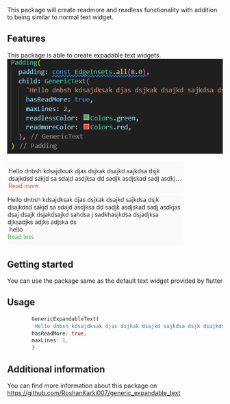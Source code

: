 <!--
This README describes the package. If you publish this package to pub.dev,
this README's contents appear on the landing page for your package.

For information about how to write a good package README, see the guide for
[writing package pages](https://dart.dev/guides/libraries/writing-package-pages).

For general information about developing packages, see the Dart guide for
[creating packages](https://dart.dev/guides/libraries/create-library-packages)
and the Flutter guide for
[developing packages and plugins](https://flutter.dev/developing-packages).
-->

This package will create readmore and readless functionality with addition to being similar to normal text widget.

## Features

This package is able to create expadable text widgets.
![Alt text](image-2.png)

![Alt text](image.png)
![Alt text](image-1.png)

## Getting started

You can use the package same as the default text widget provided by flutter

## Usage

```dart
        GenericExpandableText(
        'Hello dnbsh kdsajdksak djas dsjkak dsajkd sajkdsa dsjk dsajkdsd sakjd sa sdajd asdjksa dd sadjk asdjskad sadj asdkjas dsaj dsajk dsjakdsajkd sahdsa j sadkhasjkdsa dsjadjksa djksadjks adjks adjska ds \n hello',
        hasReadMore: true,
        maxLines: 1,
        )
```

## Additional information

You can find more information about this package on
https://github.com/RoshanKarki007/generic_expandable_text
